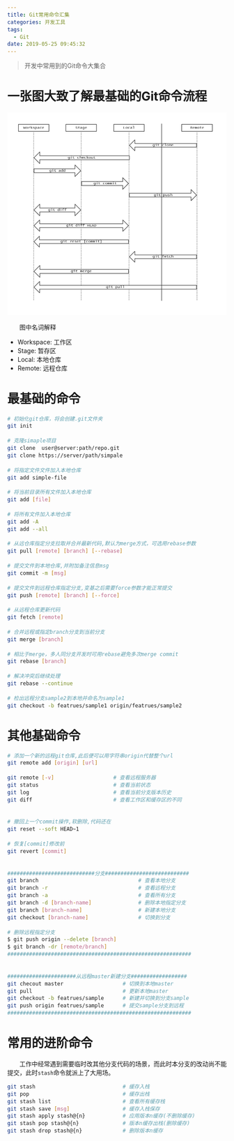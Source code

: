```yaml
---
title: Git常用命令汇集
categories: 开发工具
tags:
  - Git
date: 2019-05-25 09:45:32
---
```


> 开发中常用到的Git命令大集合

<!-- more -->
# 一张图大致了解最基础的Git命令流程
![Git命令](https://raw.githubusercontent.com/chung567115/chung567115.github.io/hexo-blog/blog-img/Git命令.jpg)

&emsp;&emsp;图中名词解释
- Workspace: 工作区
- Stage: 暂存区
- Local: 本地仓库
- Remote: 远程仓库

# 最基础的命令
```bash
# 初始化git仓库，将会创建.git文件夹
git init

# 克隆simaple项目
git clone  user@server:path/repo.git
git clone https://server/path/simpale

# 将指定文件文件加入本地仓库
git add simple-file

# 将当前目录所有文件加入本地仓库
git add [file]

# 将所有文件加入本地仓库
git add -A
git add --all

# 从远仓库指定分支拉取并合并最新代码,默认为merge方式，可选用rebase参数
git pull [remote] [branch] [--rebase]

# 提交文件到本地仓库,并附加备注信息msg
git commit -m [msg]

# 提交文件到远程仓库指定分支,变基之后需要force参数才能正常提交
git push [remote] [branch] [--force]

# 从远程仓库更新代码
git fetch [remote]

# 合并远程或指定branch分支到当前分支
git merge [branch]

# 相比于merge，多人同分支开发时可用rebase避免多次merge commit
git rebase [branch]

# 解决冲突后继续处理
git rebase --continue

# 检出远程分支sample2到本地并命名为sample1
git checkout -b featrues/sample1 origin/featrues/sample2
```

# 其他基础命令
```bash
# 添加一个新的远程git仓库,此后便可以用字符串origin代替整个url
git remote add [origin] [url]

git remote [-v]                   # 查看远程服务器
git status                        # 查看当前状态
git log                           # 查看当前分支版本历史
git diff                          # 查看工作区和缓存区的不同


# 撤回上一个commit操作,软删除,代码还在
git reset --soft HEAD~1

# 恢复[commit]修改前
git revert [commit]


############################分支###########################
git branch                                # 查看本地分支
git branch -r                             # 查看远程分支
git branch -a                             # 查看所有分支
git branch -d [branch-name]               # 删除本地指定分支
git branch [branch-name]                  # 新建本地分支
git checkout [branch-name]                # 切换到分支

# 删除远程指定分支
$ git push origin --delete [branch]
$ git branch -dr [remote/branch]
###########################################################


######################从远程master新建分支##################
git checout master                   # 切换到本地master
git pull                             # 更新本地master
git checkout -b featrues/sample      # 新建并切换到分支sample
git push origin featrues/sample      # 提交sample分支到远程
###########################################################
```

# 常用的进阶命令
&emsp;&emsp;工作中经常遇到需要临时改其他分支代码的场景，而此时本分支的改动尚不能提交，此时`stash`命令就派上了大用场。
```bash
git stash                            # 缓存入栈
git pop                              # 缓存出栈
git stash list                       # 查看所有缓存栈
git stash save [msg]                 # 缓存入栈保存
git stash apply stash@{n}            # 应用版本n缓存(不删除缓存)
git stash pop stash@{n}              # 版本n缓存出栈(删除缓存)
git stash drop stash@{n}             # 删除版本n缓存
```

<!-- more -->